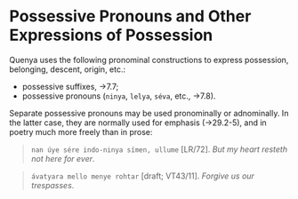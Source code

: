 # Possessive Pronouns and Other Expressions of Possession

Quenya uses the following pronominal constructions to express possession, belonging,
descent, origin, etc.:

+ possessive suffixes, &rarr;7.7;
+ possessive pronouns (`ninya`, `lelya`, `séva`, etc., &rarr;7.8).

Separate possessive pronouns may be used pronominally or adnominally. In the latter
case, they are normally used for emphasis (&rarr;29.2-5), and in poetry much more freely than in prose:

> `nan úye sére indo-ninya símen, ullume` [LR/72]. *But my heart resteth not here for ever*.

> `ávatyara mello menye rohtar` [draft; VT43/11]. *Forgive us our trespasses*.